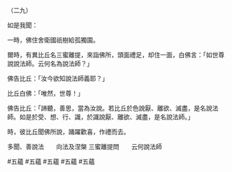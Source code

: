 （二九）

如是我聞：

一時，佛住舍衛國祇樹給孤獨園。

爾時，有異比丘名三蜜離提，來詣佛所，頭面禮足，却住一面，白佛言：「如世尊說說法師。云何名為說法師？」

佛告比丘：「汝今欲知說法師義耶？」

比丘白佛：「唯然，世尊！」

佛告比丘：「諦聽，善思，當為汝說。若比丘於色說厭、離欲、滅盡，是名說法師。如是於受、想、行、識，於識說厭、離欲、滅盡，是名說法師。」

時，彼比丘聞佛所說，踊躍歡喜，作禮而去。

多聞、善說法　　向法及涅槃
三蜜離提問　　云何說法師




#五蘊
#五蘊
#五蘊
#五蘊
#五蘊
